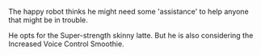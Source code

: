 The happy robot thinks he might need some 'assistance' to help anyone that might be in trouble.

He opts for the Super-strength skinny latte.
But he is also considering the Increased Voice Control Smoothie.